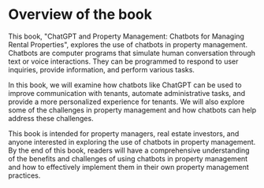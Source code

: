 Overview of the book
==================================

This book, "ChatGPT and Property Management: Chatbots for Managing Rental Properties", explores the use of chatbots in property management. Chatbots are computer programs that simulate human conversation through text or voice interactions. They can be programmed to respond to user inquiries, provide information, and perform various tasks.

In this book, we will examine how chatbots like ChatGPT can be used to improve communication with tenants, automate administrative tasks, and provide a more personalized experience for tenants. We will also explore some of the challenges in property management and how chatbots can help address these challenges.

This book is intended for property managers, real estate investors, and anyone interested in exploring the use of chatbots in property management. By the end of this book, readers will have a comprehensive understanding of the benefits and challenges of using chatbots in property management and how to effectively implement them in their own property management practices.
